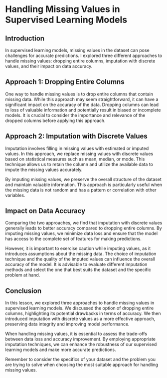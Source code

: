 # Handling Missing Values in Supervised Learning Models

## Introduction

In supervised learning models, missing values in the dataset can pose challenges for accurate predictions. I explored three different approaches to handle missing values: dropping entire columns, imputation with discrete values, and their impact on data accuracy.

## Approach 1: Dropping Entire Columns

One way to handle missing values is to drop entire columns that contain missing data. While this approach may seem straightforward, it can have a significant impact on the accuracy of the data. Dropping columns can lead to loss of valuable information and potentially result in biased or incomplete models. It is crucial to consider the importance and relevance of the dropped columns before applying this approach.

## Approach 2: Imputation with Discrete Values

Imputation involves filling in missing values with estimated or imputed values. In this approach, we replace missing values with discrete values based on statistical measures such as mean, median, or mode. This technique allows us to retain the column and utilize the available data to impute the missing values accurately.

By imputing missing values, we preserve the overall structure of the dataset and maintain valuable information. This approach is particularly useful when the missing data is not random and has a pattern or correlation with other variables.

## Impact on Data Accuracy

Comparing the two approaches, we find that imputation with discrete values generally leads to better accuracy compared to dropping entire columns. By imputing missing values, we minimize data loss and ensure that the model has access to the complete set of features for making predictions.

However, it is important to exercise caution while imputing values, as it introduces assumptions about the missing data. The choice of imputation technique and the quality of the imputed values can influence the overall accuracy of the model. It is advisable to evaluate different imputation methods and select the one that best suits the dataset and the specific problem at hand.

## Conclusion

In this lesson, we explored three approaches to handle missing values in supervised learning models. We discussed the option of dropping entire columns, highlighting its potential drawbacks in terms of accuracy. We then introduced imputation with discrete values as a more effective approach, preserving data integrity and improving model performance.

When handling missing values, it is essential to assess the trade-offs between data loss and accuracy improvement. By employing appropriate imputation techniques, we can enhance the robustness of our supervised learning models and make more accurate predictions.

Remember to consider the specifics of your dataset and the problem you are trying to solve when choosing the most suitable approach for handling missing values.
